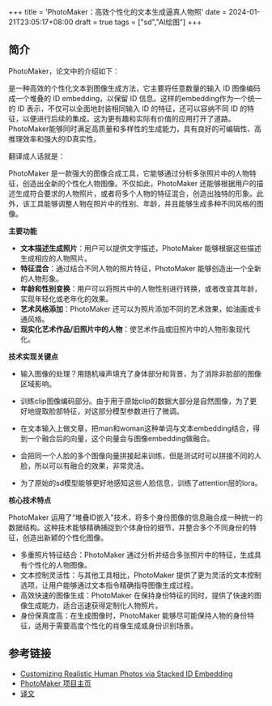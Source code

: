 +++
title = 'PhotoMaker：高效个性化的文本生成逼真人物照'
date = 2024-01-21T23:05:17+08:00
draft = true
tags = ["sd","AI绘图"]
+++

## 简介

PhotoMaker，论文中的介绍如下：

是一种高效的个性化文本到图像生成方法，它主要将任意数量的输入 ID 图像编码成一个堆叠的 ID embedding，以保留 ID 信息。这样的embedding作为一个统一的 ID 表示，不仅可以全面地封装相同输入 ID 的特征，还可以容纳不同 ID 的特征，以便进行后续的集成。这为更有趣和实际有价值的应用打开了道路。
PhotoMaker能够同时满足高质量和多样性的生成能力，具有良好的可编辑性、高推理效率和强大的ID真实性。

翻译成人话就是：

PhotoMaker 是一款强大的图像合成工具，它能够通过分析多张照片中的人物特征，创造出全新的个性化人物图像。不仅如此，PhotoMaker 还能够根据用户的描述生成符合要求的人物照片，或者将多个人物的特征混合，创造出独特的形象。此外，该工具能够调整人物在照片中的性别、年龄，并且能够生成多种不同风格的图像。

**主要功能**

- **文本描述生成照片**：用户可以提供文字描述，PhotoMaker 能够根据这些描述生成相应的人物照片。
- **特征混合**：通过结合不同人物的照片特征，PhotoMaker 能够创造出一个全新的人物形象。
- **年龄和性别变换**：用户可以将照片中的人物性别进行转换，或者改变其年龄，实现年轻化或老年化的效果。
- **艺术风格添加**：PhotoMaker 还可以为照片添加不同的艺术效果，如油画或卡通风格。
- **现实化艺术作品/旧照片中的人物**：使艺术作品或旧照片中的人物形象现代化。


**技术实现关键点**

- 输入图像的处理？用随机噪声填充了身体部分和背景，为了消除非脸部的图像区域影响。

- 训练clip图像编码部分。由于用于原始clip的数据大部分是自然图像，为了更好地提取脸部特征，对这部分模型参数进行了微调。

- 在文本输入上做文章，把man和woman这种单词与文本embedding结合，得到一个融合后的向量，这个向量会与图像embedding做融合。

- 会把同一个人脸的多个图像向量拼接起来训练，但是测试时可以拼接不同的人脸，所以可以有融合的效果，非常灵活。

- 为了原始的sd模型能够更好地感知这些人脸信息，训练了attention层的lora。

**核心技术特点**

PhotoMaker 运用了“堆叠ID嵌入”技术，将多个身份图像的信息融合成一种统一的数据结构。这种技术能够精确捕捉到个体身份的细节，并整合多个不同身份的特征，创造出新颖的个性化图像。

- 多重照片特征结合：PhotoMaker 通过分析并结合多张照片中的特征，生成具有个性化的人物图像。
- 文本控制灵活性：与其他工具相比，PhotoMaker 提供了更为灵活的文本控制选项，让用户能够通过文本指令精确指导图像生成过程。
- 高效快速的图像生成：PhotoMaker 在保持身份特征的同时，提供了快速的图像生成能力，适合迅速获得定制化人物照片。
- 身份保真度高：在生成图像时，PhotoMaker 能够尽可能保持人物的身份特征，适用于需要高度个性化的肖像生成或身份识别场景。


## 参考链接
- [Customizing Realistic Human Photos via Stacked ID Embedding](https://arxiv.org/pdf/2312.04461.pdf)
- [PhotoMaker 项目主页](https://photo-maker.github.io/)
- [译文](https://zhuanlan.zhihu.com/p/672952855)


